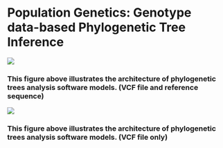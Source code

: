 # Population Genetics: Genotype data-based  Phylogenetic Tree Inference

<img src="https://user-images.githubusercontent.com/63479459/226971670-2696be48-4410-4795-bcb9-8e2936595ed6.png" >

### This figure above illustrates the architecture of phylogenetic trees analysis software models. (VCF file and reference sequence)

<img src="https://user-images.githubusercontent.com/63479459/226971695-6422a77b-de35-4a3c-9eba-caf6f6d41f58.png" >

### This figure above illustrates the architecture of phylogenetic trees analysis software models. (VCF file only)
